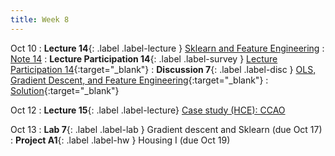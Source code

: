 ```yaml
---
title: Week 8
---
```


Oct 10
: **Lecture 14**{: .label .label-lecture } [Sklearn and Feature Engineering](lecture/lec14)
    : [Note 14](https://ds100.org/course-notes/feature_engineering/feature_engineering.html)
: **Lecture Participation 14**{: .label .label-survey } [Lecture Participation 14](https://app.sli.do/event/95Ag9LDqs2sDHBd26KeSLK/embed/polls/19164452-c3cd-4d4f-9f97-60605cd63095){:target="_blank"}
: **Discussion 7**{: .label .label-disc } [OLS, Gradient Descent, and Feature Engineering](https://drive.google.com/file/d/1AyJ9kuK7D9xSKAYyLrJa6pP5TnDWqywF/view?usp=sharing){:target="_blank"}
    : [Solution](https://drive.google.com/file/d/1q4kRslxbd-6SuLKTRF3iUBP1Pb-72NoQ/view?usp=sharing){:target="_blank"}

Oct 12
: **Lecture 15**{: .label .label-lecture} [Case study (HCE): CCAO](lecture/lec15)

Oct 13
: **Lab 7**{: .label .label-lab } Gradient descent and Sklearn (due Oct 17)
: **Project A1**{: .label .label-hw } Housing I (due Oct 19)
